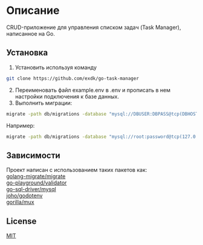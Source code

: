 # Описание

CRUD-приложение для управления списком задач (Task Manager), написанное на Go.

## Установка

1. Установить используя команду

```bash
git clone https://github.com/exdk/go-task-manager
```
2. Переименовать файл example.env в .env и прописать в нем настройки подключения к базе данных.  
3. Выполнить миграции:
```bash
migrate -path db/migrations -database "mysql://DBUSER:DBPASS@tcp(DBHOST:DBPORT)/DBNAME" -verbose up
```  
Например:
```bash
migrate -path db/migrations -database "mysql://root:password@tcp(127.0.0.1:3306)/go-tm" -verbose up
```  

## Зависимости

Проект написан с использованием таких пакетов как:  
[golang-migrate/migrate](https://github.com/golang-migrate/migrate)  
[go-playground/validator](https://github.com/go-playground/validator/)  
[go-sql-driver/mysql](https://github.com/go-sql-driver/mysql)  
[joho/godotenv](https://github.com/joho/godotenv)  
[gorilla/mux](https://github.com/gorilla/mux)

## License

[MIT](https://choosealicense.com/licenses/mit/)
